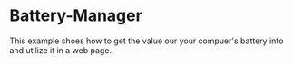 # Battery-Manager
This example shoes how to get the value our your compuer's battery info and utilize it in a web page.
